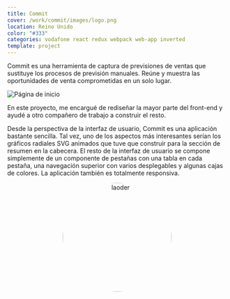 ```yaml
---
title: Commit
cover: /work/commit/images/logo.png
location: Reino Unido
color: "#333"
categories: vodafone react redux webpack web-app inverted
template: project
---
```


<style>
.loader {
  border-radius: 100%;
  height: 250px;
  width: 250px;
}
</style>

Commit es una herramienta de captura de previsiones de ventas que sustituye los procesos de previsión manuales. Reúne y muestra las oportunidades de venta comprometidas en un solo lugar.

![](/work/commit/images/1.png "Página de inicio")

En este proyecto, me encargué de rediseñar la mayor parte del front-end y ayudé a otro compañero de trabajo a construir el resto.

Desde la perspectiva de la interfaz de usuario, Commit es una aplicación bastante sencilla. Tal vez, uno de los aspectos más interesantes serían los gráficos radiales SVG animados que tuve que construir para la sección de resumen en la cabecera. El resto de la interfaz de usuario se compone simplemente de un componente de pestañas con una tabla en cada pestaña, una navegación superior con varios desplegables y algunas cajas de colores. La aplicación también es totalmente responsiva.

<p style="text-align: center">
  <img class="loader" src="/work/commit/images/loader.gif" alt="laoder" />
</p>
